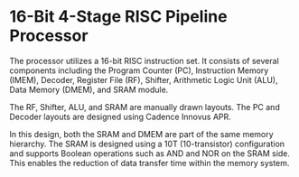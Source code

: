 # 16-Bit 4-Stage RISC Pipeline Processor

The processor utilizes a 16-bit RISC instruction set. It consists of several components including the Program Counter (PC), Instruction Memory (IMEM), Decoder, Register File (RF), Shifter, Arithmetic Logic Unit (ALU), Data Memory (DMEM), and SRAM module.

The RF, Shifter, ALU, and SRAM are manually drawn layouts. The PC and Decoder layouts are designed using Cadence Innovus APR.

In this design, both the SRAM and DMEM are part of the same memory hierarchy. The SRAM is designed using a 10T (10-transistor) configuration and supports Boolean operations such as AND and NOR on the SRAM side. This enables the reduction of data transfer time within the memory system.
